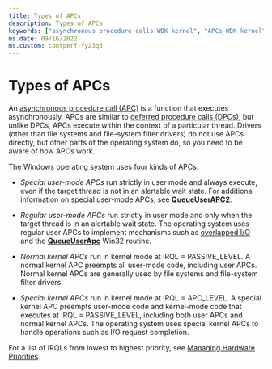 ```yaml
---
title: Types of APCs
description: Types of APCs
keywords: ["asynchronous procedure calls WDK kernel", "APCs WDK kernel", "user APCs WDK kernel", "normal kernel APCs WDK kernel", "special kernel APCs WDK kernel"]
ms.date: 09/16/2022
ms.custom: contperf-fy23q3
---
```


# Types of APCs


An [asynchronous procedure call (APC)](/windows/win32/sync/asynchronous-procedure-calls) is a function that executes asynchronously.
APCs are similar to [deferred procedure calls (DPCs)](./introduction-to-dpc-objects.md), but unlike DPCs, APCs execute within the context of a particular thread.
Drivers (other than file systems and file-system filter drivers) do not use APCs directly, but other parts of the operating system do, so you need to be aware of how APCs work.

The Windows operating system uses four kinds of APCs:

-   *Special user-mode APCs* run strictly in user mode and always execute, even if the target thread is not in an alertable wait state. For additional information on special user-mode APCs, see [**QueueUserAPC2**](/windows/win32/api/processthreadsapi/nf-processthreadsapi-queueuserapc2).

-   *Regular user-mode APCs* run strictly in user mode and only when the target thread is in an alertable wait state. The operating system uses regular user APCs to implement mechanisms such as [overlapped I/O](./handling-overlapped-i-o-operations.md) and the [**QueueUserApc**](/windows/win32/api/processthreadsapi/nf-processthreadsapi-queueuserapc) Win32 routine.

-   *Normal kernel APCs* run in kernel mode at IRQL = PASSIVE\_LEVEL. A normal kernel APC preempts all user-mode code, including user APCs. Normal kernel APCs are generally used by file systems and file-system filter drivers.

-   *Special kernel APCs* run in kernel mode at IRQL = APC\_LEVEL. A special kernel APC preempts user-mode code and kernel-mode code that executes at IRQL = PASSIVE\_LEVEL, including both user APCs and normal kernel APCs. The operating system uses special kernel APCs to handle operations such as I/O request completion.

For a list of IRQLs from lowest to highest priority, see [Managing Hardware Priorities](./managing-hardware-priorities.md).
